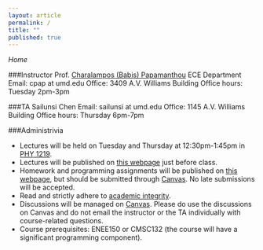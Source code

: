 ```yaml
---
layout: article
permalink: /
title: ""
published: true
---
```


*Home*

###Instructor
Prof. [Charalampos (Babis) Papamanthou](http://www.ece.umd.edu/~cpap) 
ECE Department
Email: cpap at umd.edu
Office: 3409 A.V. Williams Building
Office hours: Tuesday 2pm-3pm

###TA
Sailunsi Chen
Email: sailunsi at umd.edu
Office: 1145 A.V. Williams Building
Office hours: Thursday 6pm-7pm

###Administrivia

*	Lectures will be held on Tuesday and Thursday at 12:30pm-1:45pm in [PHY 1219](https://www.google.com/maps/@38.987773,-76.940372,3a,75y,41.89h,90t/data=!3m4!1e1!3m2!1sh1Lh8S4IT3gdKSn3bGlEVQ!2e0).
*	Lectures will be published on [this webpage](http://enee459c.github.io/lectures/) just before class.
*	Homework and programming assignments will be published on [this webpage](http://enee459c.github.io/homeworks/), but should be submitted through [Canvas](https://umd.instructure.com/login). No late submissions will be accepted.
*	Read and strictly adhere to [academic integrity](http://www.faculty.umd.edu/teach/integrity.html). 
*	Discussions will be managed on [Canvas](https://umd.instructure.com/login). Please do use the discussions on Canvas and do not email the instructor or the TA individually with course-related questions.
*	Course prerequisites: ENEE150 or CMSC132 (the course will have a significant programming component).
